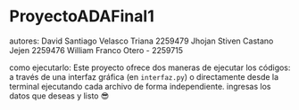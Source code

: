 # ProyectoADAFinal1

autores:
    David Santiago Velasco Triana 2259479
    Jhojan Stiven Castano Jejen 2259476
    William Franco Otero - 2259715

como ejecutarlo:
Este proyecto ofrece dos maneras de ejecutar los códigos: a través de una interfaz gráfica (en `interfaz.py`) o directamente desde la terminal ejecutando cada archivo de forma independiente.
ingresas los datos que deseas y listo 😎

